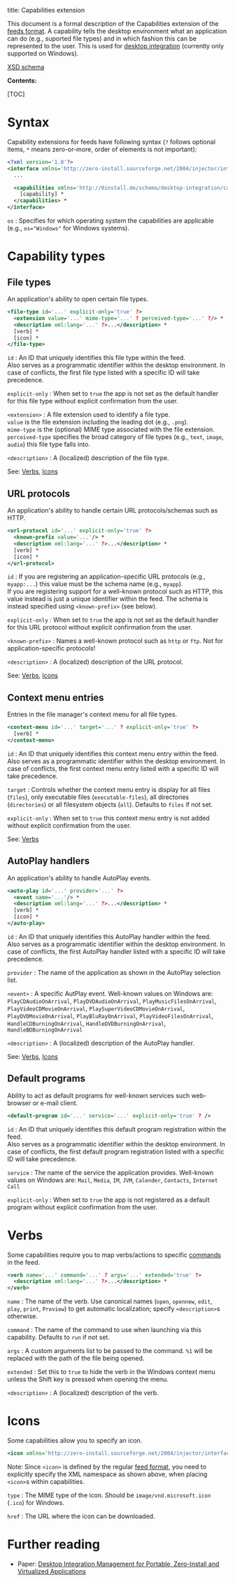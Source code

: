 title: Capabilities extension

This document is a formal description of the Capabilities extension of the [feeds format](feed.md). A capability tells the desktop environment what an application can do (e.g., suported file types) and in which fashion this can be represented to the user. This is used for [desktop integration](../basics/windows.md) (currently only supported on Windows).

[XSD schema](http://0install.de/schema/desktop-integration/capabilities/capabilities.xsd)

**Contents:**

[TOC]

# Syntax

Capability extensions for feeds have following syntax (`?` follows optional items, `*` means zero-or-more, order of elements is not important):

```xml
<?xml version='1.0'?>
<interface xmlns='http://zero-install.sourceforge.net/2004/injector/interface' uri='...'>
  ...

  <capabilities xmlns='http://0install.de/schema/desktop-integration/capabilities' os='...' ?>
    [capability] *
  </capabilities> *
</interface>
```

`os`
: Specifies for which operating system the capabilities are applicable (e.g., `os="Windows"` for Windows systems).

# Capability types

## File types

An application's ability to open certain file types. 

```xml
<file-type id='...' explicit-only='true' ?>
  <extension value='...' mime-type='...' ? perceived-type='...' ?/> *
  <description xml:lang='...' ?>...</description> *
  [verb] *
  [icon] *
</file-type>
```

`id`
: An ID that uniquely identifies this file type within the feed.  
Also serves as a programmatic identifier within the desktop environment. In case of conflicts, the first file type listed with a specific ID will take precedence.

`explicit-only`
: When set to `true` the app is not set as the default handler for this file type without explicit confirmation from the user.

`<extension>`
: A file extension used to identify a file type.  
`value` is the file extension including the leading dot (e.g., `.png`).  
`mime-type` is the (optional) MIME type associated with the file extension.  
`perceived-type` specifies the broad category of file types (e.g., `text`, `image`, `audio`) this file type falls into.

`<description>`
: A (localized) description of the file type.

See: [Verbs](#verbs), [Icons](#icons)

## URL protocols

An application's ability to handle certain URL protocols/schemas such as HTTP. 

```xml
<url-protocol id='...' explicit-only='true' ?>
  <known-prefix value='...'/> *
  <description xml:lang='...' ?>...</description> *
  [verb] *
  [icon] *
</url-protocol>
```

`id`
: If you are registering an application-specific URL protocols (e.g., `myapp:...`) this value must be the schema name (e.g., `myapp`).  
If you are registering support for a well-known protocol such as HTTP, this value instead is just a unique identifier within the feed. The schema is instead specified using `<known-prefix>` (see below).

`explicit-only`
: When set to `true` the app is not set as the default handler for this URL protocol without explicit confirmation from the user.

`<known-prefix>`
: Names a well-known protocol such as `http` or `ftp`. Not for application-specific protocols!

`<description>`
: A (localized) description of the URL protocol.

See: [Verbs](#verbs), [Icons](#icons)

## Context menu entries

Entries in the file manager's context menu for all file types. 

```xml
<context-menu id='...' target='...' ? explicit-only='true' ?>
  [verb] *
</context-menu>
```

`id`
: An ID that uniquely identifies this context menu entry within the feed.  
Also serves as a programmatic identifier within the desktop environment. In case of conflicts, the first context menu entry listed with a specific ID will take precedence.

`target`
: Controls whether the context menu entry is display for all files (`files`), only executable files (`executable-files`), all directories (`directories`) or all filesystem objects (`all`). Defaults to `files` if not set.

`explicit-only`
: When set to `true` this context menu entry is not added without explicit confirmation from the user.

See: [Verbs](#verbs)

## AutoPlay handlers

An application's ability to handle AutoPlay events. 

```xml
<auto-play id='...' provider='...' ?>
  <event name='...'/> *
  <description xml:lang='...' ?>...</description> *
  [verb] *
  [icon] *
</auto-play>
```

`id`
: An ID that uniquely identifies this AutoPlay handler within the feed.  
Also serves as a programmatic identifier within the desktop environment. In case of conflicts, the first AutoPlay handler listed with a specific ID will take precedence.

`provider`
: The name of the application as shown in the AutoPlay selection list.

`<event>`
: A specific AutPlay event. Well-known values on Windows are: `PlayCDAudioOnArrival`, `PlayDVDAudioOnArrival`, `PlayMusicFilesOnArrival`, `PlayVideoCDMovieOnArrival`, `PlaySuperVideoCDMovieOnArrival`, `PlayDVDMovieOnArrival`, `PlayBluRayOnArrival`, `PlayVideoFilesOnArrival`, `HandleCDBurningOnArrival`, `HandleDVDBurningOnArrival`, `HandleBDBurningOnArrival`

`<description>`
: A (localized) description of the AutoPlay handler.

See: [Verbs](#verbs), [Icons](#icons)

## Default programs

Ability to act as default programs for well-known services such web-browser or e-mail client.

```xml
<default-program id='...' service='...' explicit-only='true' ? />
```

`id`
: An ID that uniquely identifies this default program registration within the feed.  
Also serves as a programmatic identifier within the desktop environment. In case of conflicts, the first default program registration listed with a specific ID will take precedence.

`service`
: The name of the service the application provides. Well-known values on Windows are: `Mail`, `Media`, `IM`, `JVM`, `Calender`, `Contacts`, `Internet Call`

`explicit-only`
: When set to `true` the app is not registered as a default program without explicit confirmation from the user.

# Verbs

Some capabilities require you to map verbs/actions to specific [commands](feed.md#commands) in the feed.

```xml
<verb name='...' command='...' ? args='...' extended='true' ?>
  <description xml:lang='...' ?>...</description> *
</verb>
```

`name`
: The name of the verb. Use canonical names (`open`, `opennew`, `edit`, `play`, `print`, `Preview`) to get automatic localization; specify `<description>`s otherwise.

`command`
: The name of the command to use when launching via this capability. Defaults to `run` if not set.

`args`
: A custom arguments list to be passed to the command. `%1` will be replaced with the path of the file being opened.

`extended`
: Set this to `true` to hide the verb in the Windows context menu unless the Shift key is pressed when opening the menu.

`<description>`
: A (localized) description of the verb.

# Icons

Some capabilities allow you to specify an icon.

```xml
<icon xmlns='http://zero-install.sourceforge.net/2004/injector/interface' type='...' href='...' ?/>
```

Note: Since `<icon>` is defined by the regular [feed format](feed.md), you need to explicitly specify the XML namespace as shown above, when placing `<icon>`s within capabilities.

`type`
: The MIME type of the icon. Should be `image/vnd.microsoft.icon` (`.ico`) for Windows.

`href`
: The URL where the icon can be downloaded.

# Further reading

- Paper: [Desktop Integration Management for Portable, Zero-Install and Virtualized Applications](https://0install.de/files/papers/desktop_integration.pdf)
